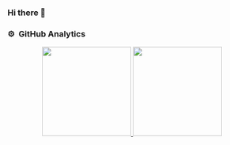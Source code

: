 ### Hi there 👋



### ⚙️ &nbsp;GitHub Analytics

<p align="center">
<a href="https://github.com/wendellddr">
  <img height="180em" src="https://github-readme-stats-eight-theta.vercel.app/api?username=wendellddr&show_icons=true&theme=algolia&include_all_commits=true&count_private=true"/>
  <img height="180em" src="https://github-readme-stats-eight-theta.vercel.app/api/top-langs/?username=wendellddr&layout=compact&langs_count=8&theme=algolia"/>
</a>
</p>

<!--
**wendellddr/wendellddr** is a ✨ _special_ ✨ repository because its `README.md` (this file) appears on your GitHub profile.

Here are some ideas to get you started:

- 🔭 I’m currently working on ...
- 🌱 I’m currently learning ...
- 👯 I’m looking to collaborate on ...
- 🤔 I’m looking for help with ...
- 💬 Ask me about ...
- 📫 How to reach me: ...
- 😄 Pronouns: ...
- ⚡ Fun fact: ...
-->

